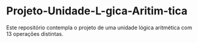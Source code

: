 # Projeto-Unidade-L-gica-Aritim-tica
Este repositório contempla o projeto de uma unidade lógica aritmética com 13 operações distintas.
